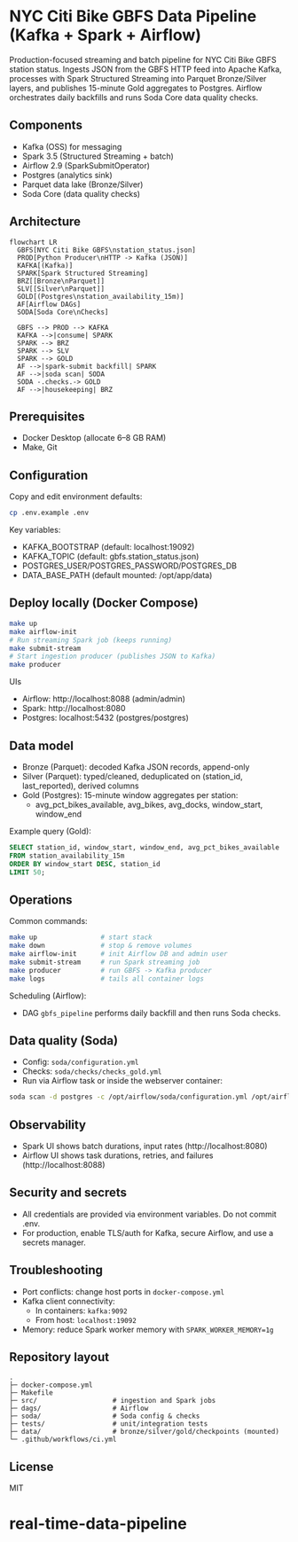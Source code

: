 # NYC Citi Bike GBFS Data Pipeline (Kafka + Spark + Airflow)

Production-focused streaming and batch pipeline for NYC Citi Bike GBFS station status. Ingests JSON from the GBFS HTTP feed into Apache Kafka, processes with Spark Structured Streaming into Parquet Bronze/Silver layers, and publishes 15-minute Gold aggregates to Postgres. Airflow orchestrates daily backfills and runs Soda Core data quality checks.

## Components
- Kafka (OSS) for messaging
- Spark 3.5 (Structured Streaming + batch)
- Airflow 2.9 (SparkSubmitOperator)
- Postgres (analytics sink)
- Parquet data lake (Bronze/Silver)
- Soda Core (data quality checks)

## Architecture
```mermaid
flowchart LR
  GBFS[NYC Citi Bike GBFS\nstation_status.json]
  PROD[Python Producer\nHTTP -> Kafka (JSON)]
  KAFKA[(Kafka)]
  SPARK[Spark Structured Streaming]
  BRZ[[Bronze\nParquet]]
  SLV[[Silver\nParquet]]
  GOLD[(Postgres\nstation_availability_15m)]
  AF[Airflow DAGs]
  SODA[Soda Core\nChecks]

  GBFS --> PROD --> KAFKA
  KAFKA -->|consume| SPARK
  SPARK --> BRZ
  SPARK --> SLV
  SPARK --> GOLD
  AF -->|spark-submit backfill| SPARK
  AF -->|soda scan| SODA
  SODA -.checks.-> GOLD
  AF -->|housekeeping| BRZ
```

## Prerequisites
- Docker Desktop (allocate 6–8 GB RAM)
- Make, Git

## Configuration
Copy and edit environment defaults:
```bash
cp .env.example .env
```
Key variables:
- KAFKA_BOOTSTRAP (default: localhost:19092)
- KAFKA_TOPIC (default: gbfs.station_status.json)
- POSTGRES_USER/POSTGRES_PASSWORD/POSTGRES_DB
- DATA_BASE_PATH (default mounted: /opt/app/data)

## Deploy locally (Docker Compose)
```bash
make up
make airflow-init
# Run streaming Spark job (keeps running)
make submit-stream
# Start ingestion producer (publishes JSON to Kafka)
make producer
```

UIs
- Airflow: http://localhost:8088 (admin/admin)
- Spark: http://localhost:8080
- Postgres: localhost:5432 (postgres/postgres)

## Data model
- Bronze (Parquet): decoded Kafka JSON records, append-only
- Silver (Parquet): typed/cleaned, deduplicated on (station_id, last_reported), derived columns
- Gold (Postgres): 15-minute window aggregates per station:
  - avg_pct_bikes_available, avg_bikes, avg_docks, window_start, window_end

Example query (Gold):
```sql
SELECT station_id, window_start, window_end, avg_pct_bikes_available
FROM station_availability_15m
ORDER BY window_start DESC, station_id
LIMIT 50;
```

## Operations
Common commands:
```bash
make up                # start stack
make down              # stop & remove volumes
make airflow-init      # init Airflow DB and admin user
make submit-stream     # run Spark streaming job
make producer          # run GBFS -> Kafka producer
make logs              # tails all container logs
```

Scheduling (Airflow):
- DAG `gbfs_pipeline` performs daily backfill and then runs Soda checks.

## Data quality (Soda)
- Config: `soda/configuration.yml`
- Checks: `soda/checks/checks_gold.yml`
- Run via Airflow task or inside the webserver container:
```bash
soda scan -d postgres -c /opt/airflow/soda/configuration.yml /opt/airflow/soda/checks/checks_gold.yml
```

## Observability
- Spark UI shows batch durations, input rates (http://localhost:8080)
- Airflow UI shows task durations, retries, and failures (http://localhost:8088)

## Security and secrets
- All credentials are provided via environment variables. Do not commit .env.
- For production, enable TLS/auth for Kafka, secure Airflow, and use a secrets manager.

## Troubleshooting
- Port conflicts: change host ports in `docker-compose.yml`
- Kafka client connectivity:
  - In containers: `kafka:9092`
  - From host: `localhost:19092`
- Memory: reduce Spark worker memory with `SPARK_WORKER_MEMORY=1g`

## Repository layout
```
.
├─ docker-compose.yml
├─ Makefile
├─ src/                   # ingestion and Spark jobs
├─ dags/                  # Airflow
├─ soda/                  # Soda config & checks
├─ tests/                 # unit/integration tests
├─ data/                  # bronze/silver/gold/checkpoints (mounted)
└─ .github/workflows/ci.yml
```

## License
MIT
# real-time-data-pipeline
